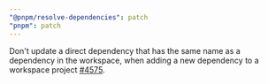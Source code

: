 ```yaml
---
"@pnpm/resolve-dependencies": patch
"pnpm": patch
---
```


Don't update a direct dependency that has the same name as a dependency in the workspace, when adding a new dependency to a workspace project [#4575](https://github.com/pnpm/pnpm/pull/4575).

